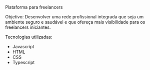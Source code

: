 Plataforma para freelancers

Objetivo:
Desenvolver uma rede profissional integrada que seja um ambiente seguro e saudável e que ofereça mais visibilidade para os freelancers iniciantes.

Tecnologias utilizadas: 
- Javascript
- HTML
- CSS
- Typescript
